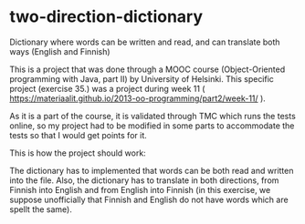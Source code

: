 # two-direction-dictionary
Dictionary where words can be written and read, and can translate both ways (English and Finnish)

This is a project that was done through a MOOC course (Object-Oriented programming with Java, part II) by University of Helsinki. 
This specific project (exercise 35.) was a project during week 11 ( https://materiaalit.github.io/2013-oo-programming/part2/week-11/ ).

As it is a part of the course, it is validated through TMC which runs the tests online, so my project had to be modified in some parts to accommodate the tests so that I would get points for it.

This is how the project should work:

 The dictionary has to implemented that words can be both read and written into the file. Also, the dictionary has to translate in both directions, from Finnish into English and from English into Finnish (in this exercise, we suppose unofficially that Finnish and English do not have words which are spellt the same).
